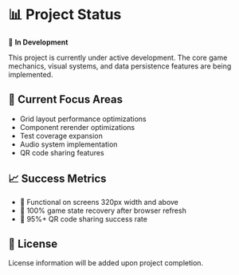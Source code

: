 # 📊 Project Status

🚧 **In Development**

This project is currently under active development. The core game mechanics, visual systems, and data persistence features are being implemented.

## 🎯 Current Focus Areas

- Grid layout performance optimizations
- Component rerender optimizations
- Test coverage expansion
- Audio system implementation
- QR code sharing features

## 📈 Success Metrics

- 📱 Functional on screens 320px width and above
- 🔄 100% game state recovery after browser refresh
- 🎯 95%+ QR code sharing success rate

## 📄 License

License information will be added upon project completion.
